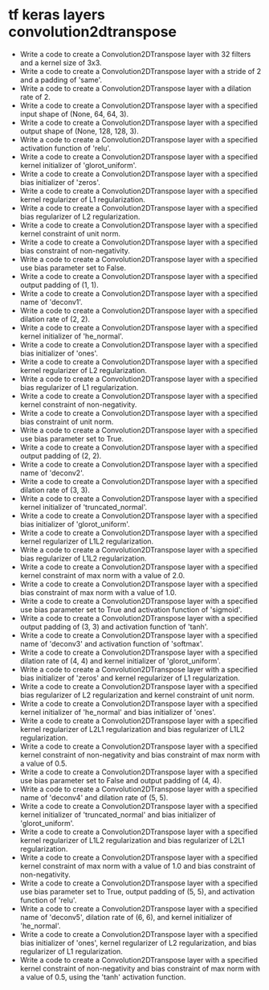 # tf keras layers convolution2dtranspose

- Write a code to create a Convolution2DTranspose layer with 32 filters and a kernel size of 3x3.
- Write a code to create a Convolution2DTranspose layer with a stride of 2 and a padding of 'same'.
- Write a code to create a Convolution2DTranspose layer with a dilation rate of 2.
- Write a code to create a Convolution2DTranspose layer with a specified input shape of (None, 64, 64, 3).
- Write a code to create a Convolution2DTranspose layer with a specified output shape of (None, 128, 128, 3).
- Write a code to create a Convolution2DTranspose layer with a specified activation function of 'relu'.
- Write a code to create a Convolution2DTranspose layer with a specified kernel initializer of 'glorot_uniform'.
- Write a code to create a Convolution2DTranspose layer with a specified bias initializer of 'zeros'.
- Write a code to create a Convolution2DTranspose layer with a specified kernel regularizer of L1 regularization.
- Write a code to create a Convolution2DTranspose layer with a specified bias regularizer of L2 regularization.
- Write a code to create a Convolution2DTranspose layer with a specified kernel constraint of unit norm.
- Write a code to create a Convolution2DTranspose layer with a specified bias constraint of non-negativity.
- Write a code to create a Convolution2DTranspose layer with a specified use bias parameter set to False.
- Write a code to create a Convolution2DTranspose layer with a specified output padding of (1, 1).
- Write a code to create a Convolution2DTranspose layer with a specified name of 'deconv1'.
- Write a code to create a Convolution2DTranspose layer with a specified dilation rate of (2, 2).
- Write a code to create a Convolution2DTranspose layer with a specified kernel initializer of 'he_normal'.
- Write a code to create a Convolution2DTranspose layer with a specified bias initializer of 'ones'.
- Write a code to create a Convolution2DTranspose layer with a specified kernel regularizer of L2 regularization.
- Write a code to create a Convolution2DTranspose layer with a specified bias regularizer of L1 regularization.
- Write a code to create a Convolution2DTranspose layer with a specified kernel constraint of non-negativity.
- Write a code to create a Convolution2DTranspose layer with a specified bias constraint of unit norm.
- Write a code to create a Convolution2DTranspose layer with a specified use bias parameter set to True.
- Write a code to create a Convolution2DTranspose layer with a specified output padding of (2, 2).
- Write a code to create a Convolution2DTranspose layer with a specified name of 'deconv2'.
- Write a code to create a Convolution2DTranspose layer with a specified dilation rate of (3, 3).
- Write a code to create a Convolution2DTranspose layer with a specified kernel initializer of 'truncated_normal'.
- Write a code to create a Convolution2DTranspose layer with a specified bias initializer of 'glorot_uniform'.
- Write a code to create a Convolution2DTranspose layer with a specified kernel regularizer of L1L2 regularization.
- Write a code to create a Convolution2DTranspose layer with a specified bias regularizer of L1L2 regularization.
- Write a code to create a Convolution2DTranspose layer with a specified kernel constraint of max norm with a value of 2.0.
- Write a code to create a Convolution2DTranspose layer with a specified bias constraint of max norm with a value of 1.0.
- Write a code to create a Convolution2DTranspose layer with a specified use bias parameter set to True and activation function of 'sigmoid'.
- Write a code to create a Convolution2DTranspose layer with a specified output padding of (3, 3) and activation function of 'tanh'.
- Write a code to create a Convolution2DTranspose layer with a specified name of 'deconv3' and activation function of 'softmax'.
- Write a code to create a Convolution2DTranspose layer with a specified dilation rate of (4, 4) and kernel initializer of 'glorot_uniform'.
- Write a code to create a Convolution2DTranspose layer with a specified bias initializer of 'zeros' and kernel regularizer of L1 regularization.
- Write a code to create a Convolution2DTranspose layer with a specified bias regularizer of L2 regularization and kernel constraint of unit norm.
- Write a code to create a Convolution2DTranspose layer with a specified kernel initializer of 'he_normal' and bias initializer of 'ones'.
- Write a code to create a Convolution2DTranspose layer with a specified kernel regularizer of L2L1 regularization and bias regularizer of L1L2 regularization.
- Write a code to create a Convolution2DTranspose layer with a specified kernel constraint of non-negativity and bias constraint of max norm with a value of 0.5.
- Write a code to create a Convolution2DTranspose layer with a specified use bias parameter set to False and output padding of (4, 4).
- Write a code to create a Convolution2DTranspose layer with a specified name of 'deconv4' and dilation rate of (5, 5).
- Write a code to create a Convolution2DTranspose layer with a specified kernel initializer of 'truncated_normal' and bias initializer of 'glorot_uniform'.
- Write a code to create a Convolution2DTranspose layer with a specified kernel regularizer of L1L2 regularization and bias regularizer of L2L1 regularization.
- Write a code to create a Convolution2DTranspose layer with a specified kernel constraint of max norm with a value of 1.0 and bias constraint of non-negativity.
- Write a code to create a Convolution2DTranspose layer with a specified use bias parameter set to True, output padding of (5, 5), and activation function of 'relu'.
- Write a code to create a Convolution2DTranspose layer with a specified name of 'deconv5', dilation rate of (6, 6), and kernel initializer of 'he_normal'.
- Write a code to create a Convolution2DTranspose layer with a specified bias initializer of 'ones', kernel regularizer of L2 regularization, and bias regularizer of L1 regularization.
- Write a code to create a Convolution2DTranspose layer with a specified kernel constraint of non-negativity and bias constraint of max norm with a value of 0.5, using the 'tanh' activation function.